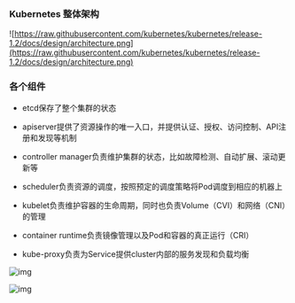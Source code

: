 ### Kubernetes 整体架构

![https://raw.githubusercontent.com/kubernetes/kubernetes/release-1.2/docs/design/architecture.png](https://raw.githubusercontent.com/kubernetes/kubernetes/release-1.2/docs/design/architecture.png)

### 各个组件

- etcd保存了整个集群的状态

- apiserver提供了资源操作的唯一入口，并提供认证、授权、访问控制、API注册和发现等机制

- controller manager负责维护集群的状态，比如故障检测、自动扩展、滚动更新等

- scheduler负责资源的调度，按照预定的调度策略将Pod调度到相应的机器上

- kubelet负责维护容器的生命周期，同时也负责Volume（CVI）和网络（CNI）的管理

- container runtime负责镜像管理以及Pod和容器的真正运行（CRI）

- kube-proxy负责为Service提供cluster内部的服务发现和负载均衡

![img](https://feisky.gitbooks.io/kubernetes/architecture/images/14791969222306.png)

![img](https://feisky.gitbooks.io/kubernetes/architecture/images/14791969311297.png)

